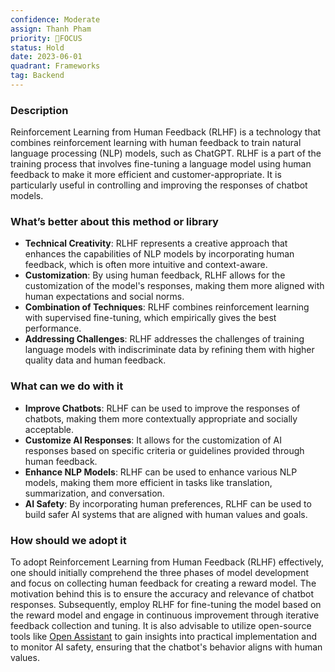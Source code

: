 ```yaml
---
confidence: Moderate
assign: Thanh Pham
priority: 🎯FOCUS
status: Hold
date: 2023-06-01
quadrant: Frameworks
tag: Backend
---
```


<!-- table_of_contents 8f033a01-0cfb-43b5-b3d0-30e324d038b6 -->

### Description

Reinforcement Learning from Human Feedback (RLHF) is a technology that combines reinforcement learning with human feedback to train natural language processing (NLP) models, such as ChatGPT. RLHF is a part of the training process that involves fine-tuning a language model using human feedback to make it more efficient and customer-appropriate. It is particularly useful in controlling and improving the responses of chatbot models.

### What’s better about this method or library

* **Technical Creativity**: RLHF represents a creative approach that enhances the capabilities of NLP models by incorporating human feedback, which is often more intuitive and context-aware.
* **Customization**: By using human feedback, RLHF allows for the customization of the model's responses, making them more aligned with human expectations and social norms.
* **Combination of Techniques**: RLHF combines reinforcement learning with supervised fine-tuning, which empirically gives the best performance.
* **Addressing Challenges**: RLHF addresses the challenges of training language models with indiscriminate data by refining them with higher quality data and human feedback.

### What can we do with it

* **Improve Chatbots**: RLHF can be used to improve the responses of chatbots, making them more contextually appropriate and socially acceptable.
* **Customize AI Responses**: It allows for the customization of AI responses based on specific criteria or guidelines provided through human feedback.
* **Enhance NLP Models**: RLHF can be used to enhance various NLP models, making them more efficient in tasks like translation, summarization, and conversation.
* **AI Safety**: By incorporating human preferences, RLHF can be used to build safer AI systems that are aligned with human values and goals.

### How should we adopt it

To adopt Reinforcement Learning from Human Feedback (RLHF) effectively, one should initially comprehend the three phases of model development and focus on collecting human feedback for creating a reward model. The motivation behind this is to ensure the accuracy and relevance of chatbot responses. Subsequently, employ RLHF for fine-tuning the model based on the reward model and engage in continuous improvement through iterative feedback collection and tuning. It is also advisable to utilize open-source tools like [Open Assistant](https://github.com/LAION-AI/Open-Assistant) to gain insights into practical implementation and to monitor AI safety, ensuring that the chatbot's behavior aligns with human values.

<!-- child_database 39d4112a-3086-44aa-9e82-541abb07af8a -->
